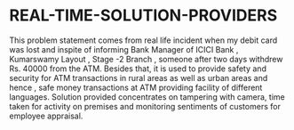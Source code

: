 # REAL-TIME-SOLUTION-PROVIDERS
This problem statement comes from real life incident when my debit card was lost and inspite of informing Bank Manager of ICICI Bank , Kumarswamy Layout , Stage -2 Branch , someone after two days withdrew Rs. 40000 from the ATM.   Besides that,  it is used to provide safety and security for ATM transactions in rural areas as well as urban areas and hence , safe money transactions at ATM providing facility of different languages.       Solution provided concentrates on tampering with camera, time taken for activity on premises and monitoring sentiments of customers for employee appraisal.
